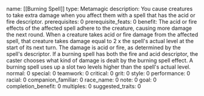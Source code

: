 name: [[Burning Spell]]
type: Metamagic
description: You cause creatures to take extra damage when you affect them with a spell that has the acid or fire descriptor.
prerequisites: 0
prerequisite_feats: 0
benefit: The acid or fire effects of the affected spell adhere to the creature, causing more damage the next round. When a creature takes acid or fire damage from the affected spell, that creature takes damage equal to 2 x the spell's actual level at the start of its next turn. The damage is acid or fire, as determined by the spell's descriptor. If a burning spell has both the fire and acid descriptor, the caster chooses what kind of damage is dealt by the burning spell effect. A burning spell uses up a slot two levels higher than the spell's actual level.
normal: 0
special: 0
teamwork: 0
critical: 0
grit: 0
style: 0
performance: 0
racial: 0
companion_familiar: 0
race_name: 0
note: 0
goal: 0
completion_benefit: 0
multiples: 0
suggested_traits: 0
